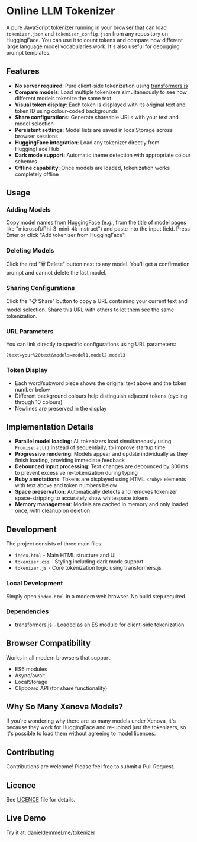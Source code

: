 # Online LLM Tokenizer

A pure JavaScript tokenizer running in your browser that can load `tokenizer.json` and `tokenizer_config.json` from any repository on HuggingFace. You can use it to count tokens and compare how different large language model vocabularies work. It's also useful for debugging prompt templates.

## Features

- **No server required**: Pure client-side tokenization using [transformers.js](https://huggingface.co/docs/transformers.js)
- **Compare models**: Load multiple tokenizers simultaneously to see how different models tokenize the same text
- **Visual token display**: Each token is displayed with its original text and token ID using colour-coded backgrounds
- **Share configurations**: Generate shareable URLs with your text and model selection
- **Persistent settings**: Model lists are saved in localStorage across browser sessions
- **HuggingFace integration**: Load any tokenizer directly from HuggingFace Hub
- **Dark mode support**: Automatic theme detection with appropriate colour schemes
- **Offline capability**: Once models are loaded, tokenization works completely offline

## Usage

### Adding Models

Copy model names from HuggingFace (e.g., from the title of model pages like "microsoft/Phi-3-mini-4k-instruct") and paste into the input field. Press Enter or click "Add tokenizer from HuggingFace".

### Deleting Models

Click the red "🗑️ Delete" button next to any model. You'll get a confirmation prompt and cannot delete the last model.

### Sharing Configurations

Click the "📋 Share" button to copy a URL containing your current text and model selection. Share this URL with others to let them see the same tokenization.

### URL Parameters

You can link directly to specific configurations using URL parameters:
```
?text=your%20text&models=model1,model2,model3
```

### Token Display

- Each word/subword piece shows the original text above and the token number below
- Different background colours help distinguish adjacent tokens (cycling through 10 colours)
- Newlines are preserved in the display

## Implementation Details

- **Parallel model loading**: All tokenizers load simultaneously using `Promise.all()` instead of sequentially, to improve startup time
- **Progressive rendering**: Models appear and update individually as they finish loading, providing immediate feedback
- **Debounced input processing**: Text changes are debounced by 300ms to prevent excessive re-tokenization during typing
- **Ruby annotations**: Tokens are displayed using HTML `<ruby>` elements with text above and token numbers below
- **Space preservation**: Automatically detects and removes tokenizer space-stripping to accurately show whitespace tokens
- **Memory management**: Models are cached in memory and only loaded once, with cleanup on deletion

## Development

The project consists of three main files:

- `index.html` - Main HTML structure and UI
- `tokenizer.css` - Styling including dark mode support
- `tokenizer.js` - Core tokenization logic using transformers.js

### Local Development

Simply open `index.html` in a modern web browser. No build step required.

### Dependencies

- [transformers.js](https://huggingface.co/docs/transformers.js) - Loaded as an ES module for client-side tokenization

## Browser Compatibility

Works in all modern browsers that support:
- ES6 modules
- Async/await
- LocalStorage
- Clipboard API (for share functionality)

## Why So Many Xenova Models?

If you're wondering why there are so many models under Xenova, it's because they work for HuggingFace and re-upload just the tokenizers, so it's possible to load them without agreeing to model licences.

## Contributing

Contributions are welcome! Please feel free to submit a Pull Request.

## Licence

See [LICENCE](LICENCE) file for details.

## Live Demo

Try it at: [danieldemmel.me/tokenizer](https://www.danieldemmel.me/tokenizer.html)
